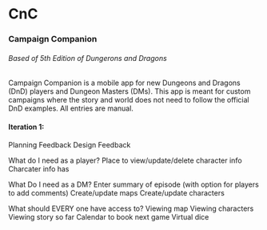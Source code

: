 # CnC
### Campaign Companion
###### _Based of 5th Edition of Dungerons and Dragons_

Campaign Companion is a mobile app for new Dungeons and Dragons (DnD) players and Dungeon Masters (DMs).
This app is meant for custom campaigns where the story and world does not need to follow the official DnD examples.
All entries are manual.

#### Iteration 1:
Planning
  Feedback
Design
  Feedback



What do I need as a player?
Place to view/update/delete character info
Charcater info has

What Do I need as a DM?
Enter summary of episode (with option for players to add comments)
Create/update maps
Create/update characters

What should EVERY one have access to?
Viewing map
Viewing characters
Viewing story so far
Calendar to book next game
Virtual dice
